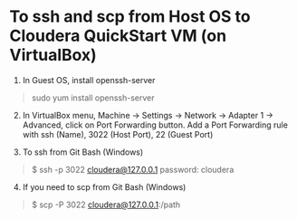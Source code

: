 # To ssh and scp from Host OS to Cloudera QuickStart VM (on VirtualBox) 

1. In Guest OS, install openssh-server
> sudo yum install openssh-server

2. In VirtualBox menu, Machine -> Settings -> Network -> Adapter 1 -> Advanced, click on Port Forwarding button. 
Add a Port Forwarding rule with ssh (Name), 3022 (Host Port), 22 (Guest Port)

3. To ssh from Git Bash (Windows)
> $ ssh -p 3022 cloudera@127.0.0.1
password: cloudera

4. If you need to scp from Git Bash (Windows)
> $ scp -P 3022 <file> cloudera@127.0.0.1:/path


